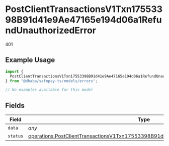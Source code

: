# PostClientTransactionsV1Txn17553398B91d41e9Ae47165e194d06a1RefundUnauthorizedError

401

## Example Usage

```typescript
import {
  PostClientTransactionsV1Txn17553398B91d41e9Ae47165e194d06a1RefundUnauthorizedError,
} from "@dhaba/safepay-ts/models/errors";

// No examples available for this model
```

## Fields

| Field                                                                                                                                                                                    | Type                                                                                                                                                                                     | Required                                                                                                                                                                                 | Description                                                                                                                                                                              |
| ---------------------------------------------------------------------------------------------------------------------------------------------------------------------------------------- | ---------------------------------------------------------------------------------------------------------------------------------------------------------------------------------------- | ---------------------------------------------------------------------------------------------------------------------------------------------------------------------------------------- | ---------------------------------------------------------------------------------------------------------------------------------------------------------------------------------------- |
| `data`                                                                                                                                                                                   | *any*                                                                                                                                                                                    | :heavy_minus_sign:                                                                                                                                                                       | N/A                                                                                                                                                                                      |
| `status`                                                                                                                                                                                 | [operations.PostClientTransactionsV1Txn17553398B91d41e9Ae47165e194d06a1RefundStatus](../../models/operations/postclienttransactionsv1txn17553398b91d41e9ae47165e194d06a1refundstatus.md) | :heavy_minus_sign:                                                                                                                                                                       | N/A                                                                                                                                                                                      |